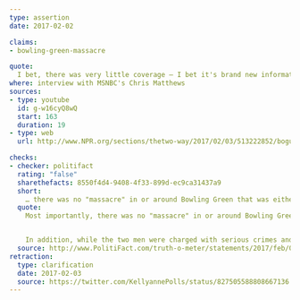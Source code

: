 ```yaml
---
type: assertion
date: 2017-02-02

claims:
- bowling-green-massacre

quote:
  I bet, there was very little coverage — I bet it's brand new information to people that President Obama had a six-month ban on the Iraqi refugee program after two Iraqis came here to this country, were radicalized — and they were the masterminds behind the Bowling Green massacre. I mean, most people don't know that because it didn't get covered.
where: interview with MSNBC's Chris Matthews
sources:
- type: youtube
  id: g-w16cyQ8wQ
  start: 163
  duration: 19
- type: web
  url: http://www.NPR.org/sections/thetwo-way/2017/02/03/513222852/bogus-bowling-green-massacre-claim-snarls-trump-adviser-conway

checks:
- checker: politifact
  rating: "false"
  sharethefacts: 8550f4d4-9408-4f33-899d-ec9ca31437a9
  short:
    … there was no "massacre" in or around Bowling Green that was either carried out or attempted.
  quote:
    Most importantly, there was no "massacre" in or around Bowling Green that was either carried out or attempted.


    In addition, while the two men were charged with serious crimes and were sentenced accordingly, it’s important to remember that everything that happened was part of a sting operation by the FBI. This means that the people of Bowling Green were not endangered at any point, and that the entire incident can be viewed as a law-enforcement success.
  source: http://www.PolitiFact.com/truth-o-meter/statements/2017/feb/03/kellyanne-conway/fact-checking-kellyanne-conways-bowling-green-mass/
retraction:
  type: clarification
  date: 2017-02-03
  source: https://twitter.com/KellyannePolls/status/827505588808667136
---
```

